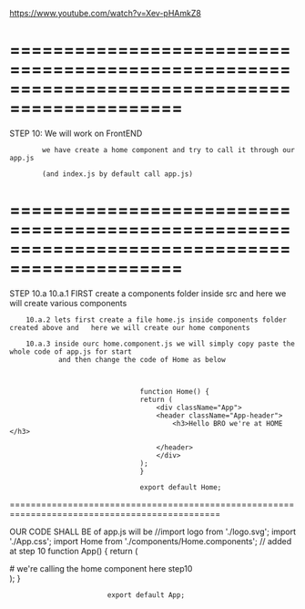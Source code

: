 https://www.youtube.com/watch?v=Xev-pHAmkZ8

==============================================================================================
==============================================================================================
STEP 10: We will work on FrontEND 


            we have create a home component and try to call it through our app.js 

            (and index.js by default call app.js)

==============================================================================================
==============================================================================================

STEP 10.a
        10.a.1 FIRST create a components folder inside src and here we will create various components

        10.a.2 lets first create a file home.js inside components folder created above and   here we will create our home components

        10.a.3 inside ourc home.component.js we will simply copy paste the whole code of app.js for start
                and then change the code of Home as below 



                                    function Home() {
                                    return (
                                        <div className="App">
                                        <header className="App-header">
                                            <h3>Hello BRO we're at HOME </h3>
                                            
                                        </header>
                                        </div>
                                    );
                                    }

                                    export default Home;

        

==============================================================================================

OUR CODE SHALL BE of app.js will be 
            //import logo from './logo.svg';
                            import './App.css';
                            import Home from './components/Home.components'; // added at step 10
                            function App() {
                            return (
                                <div className="App">
                                <Home />   # we're calling the home component here step10
                                </div>
                            );
                            }

                            export default App;
